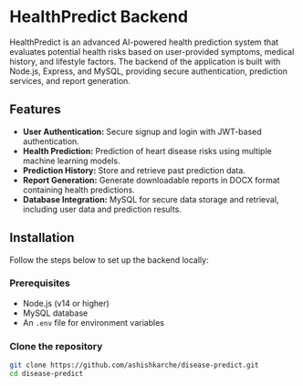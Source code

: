 # HealthPredict Backend

HealthPredict is an advanced AI-powered health prediction system that evaluates potential health risks based on user-provided symptoms, medical history, and lifestyle factors. The backend of the application is built with Node.js, Express, and MySQL, providing secure authentication, prediction services, and report generation.

## Features
- **User Authentication:** Secure signup and login with JWT-based authentication.
- **Health Prediction:** Prediction of heart disease risks using multiple machine learning models.
- **Prediction History:** Store and retrieve past prediction data.
- **Report Generation:** Generate downloadable reports in DOCX format containing health predictions.
- **Database Integration:** MySQL for secure data storage and retrieval, including user data and prediction results.

## Installation

Follow the steps below to set up the backend locally:

### Prerequisites
- Node.js (v14 or higher)
- MySQL database
- An `.env` file for environment variables

### Clone the repository
```bash
git clone https://github.com/ashishkarche/disease-predict.git
cd disease-predict
